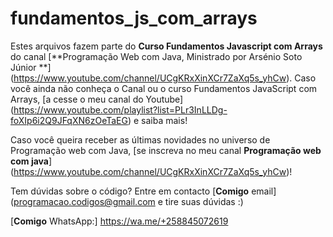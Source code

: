 # fundamentos_js_com_arrays

Estes arquivos fazem parte do **Curso Fundamentos Javascript com Arrays** do canal [**Programação Web com Java, Ministrado por Arsénio Soto Júnior **] (https://www.youtube.com/channel/UCgKRxXinXCr7ZaXq5s_yhCw).
Caso você ainda não conheça o Canal ou o curso Fundamentos JavaScript com Arrays, [a cesse o meu canal do Youtube] (https://www.youtube.com/playlist?list=PLr3InLLDg-foXIp6i2Q9JFqXN6zOeTaEG) e saiba mais!

Caso você queira receber as últimas novidades no universo de Programação web com Java, [se inscreva no meu canal **Programação web com java**] (https://www.youtube.com/channel/UCgKRxXinXCr7ZaXq5s_yhCw)!

Tem dúvidas sobre o código? Entre em contacto [**Comigo** email] (programacao.codigos@gmail.com e tire suas dúvidas :)

[**Comigo** WhatsApp:] https://wa.me/+258845072619 

